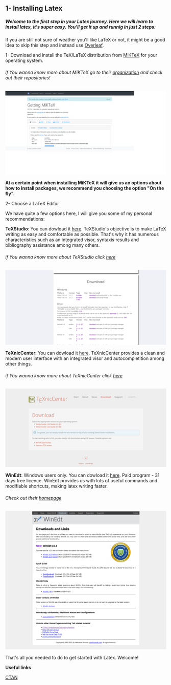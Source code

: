 ## 1- Installing Latex

##### Welcome to the first step in your Latex journey. Here we will learn to install latex, it's super easy. You'll get it up and runnig in just 2 steps:

If you are still not sure of weather you'll like LaTeX or not, it might be a good idea to skip this step and instead use [Overleaf](https://www.overleaf.com/).

1- Download and install the TeX/LaTeX distribution from [MiKTeX](https://miktex.org/download) for your operating system.

###### if You wanna know more about MiKTeX go to their [organization](https://github.com/MiKTeX) and check out their repositories!

![MiKTeXSite](../Assets/1-Installing-Latex/MiKTeX.png)

**At a certain point when installing MiKTeX it will give us an options about how to install packages, we recommend you choosing the option "On the fly".**

2- Choose a LaTeX Editor

We have quite a few options here, I will give you some of my personal recommendations:

**TeXStudio**: You can dowload it [here](https://www.texstudio.org/). TeXStudio's objective is to make LaTeX writing as easy and comfortable as possible. That's why it has numerous characteristics such as an integrated visor, syntaxis results and bibliography assistance among many others.

###### if You wanna know more about TeXStudio click [here](https://github.com/texstudio-org)

![TexStudio](../Assets/1-Installing-Latex/TexStudio.png)


**TeXnicCenter**: You can dowload it [here](https://www.texniccenter.org/download/). TeXnicCenter provides a clean and modern user interface with an integrated visor and autocompletition among other things. 

###### if You wanna know more about TeXnicCenter click [here](https://sourceforge.net/projects/texniccenter/)

![TexnicCenter](../Assets/1-Installing-Latex/TexnicCenter.png)



**WinEdt**: Windows users only. You can dowload it [here](http://www.winedt.com/download.html). Paid program - 31 days free licence. WinEdt provides us with lots of useful commands and modifiable shortcuts, making latex writing faster.

###### Check out their [homepage](http://www.winedt.com/about.html)

![WinEdt](../Assets/1-Installing-Latex/WinEdt.png)


That's all you needed to do to get started with Latex. Welcome!


**Useful links**

[CTAN](https://ctan.org/)
